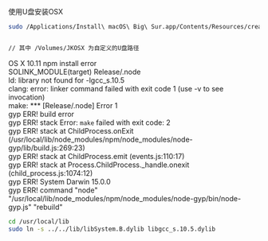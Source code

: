 使用U盘安装OSX

```bash
sudo /Applications/Install\ macOS\ Big\ Sur.app/Contents/Resources/createinstallmedia --volume /Volumes/Install\ macOS\ Catalina --applicationpath /Applications/Install\ macOS\ Big\ Sur.app --nointeraction


// 其中 /Volumes/JKOSX 为自定义的U盘路径

```


OS X 10.11 npm install error  
SOLINK_MODULE(target) Release/.node  
ld: library not found for -lgcc_s.10.5  
clang: error: linker command failed with exit code 1 (use -v to see invocation)  
make: *** [Release/.node] Error 1  
gyp ERR! build error  
gyp ERR! stack Error: `make` failed with exit code: 2  
gyp ERR! stack     at ChildProcess.onExit (/usr/local/lib/node_modules/npm/node_modules/node-gyp/lib/build.js:269:23)  
gyp ERR! stack     at ChildProcess.emit (events.js:110:17)  
gyp ERR! stack     at Process.ChildProcess._handle.onexit (child_process.js:1074:12)  
gyp ERR! System Darwin 15.0.0  
gyp ERR! command "node" "/usr/local/lib/node_modules/npm/node_modules/node-gyp/bin/node-gyp.js" "rebuild"  
```bash
cd /usr/local/lib
sudo ln -s ../../lib/libSystem.B.dylib libgcc_s.10.5.dylib
```
